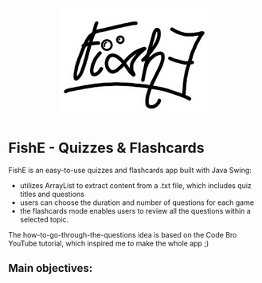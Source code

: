 <p align="center">
  <img src="https://github.com/annov723/FishE/blob/master/quiz-game/logo.png" width=300>
</p>

# FishE - Quizzes & Flashcards
FishE is an easy-to-use quizzes and flashcards app built with Java Swing:
- utilizes ArrayList to extract content from a .txt file, which includes quiz titles and questions
- users can choose the duration and number of questions for each game
- the flashcards mode enables users to review all the questions within a selected topic.

The how-to-go-through-the-questions idea is based on the Code Bro YouTube tutorial, which inspired me to make the whole app ;)

## Main objectives:
